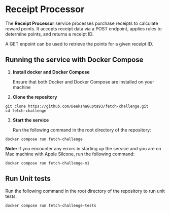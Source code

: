 # Receipt Processor

The **Receipt Processor** service processes purchase receipts to calculate reward points. It accepts receipt data via a POST endpoint, applies rules to determine points, and returns a receipt ID.

A GET enpoint can be used to retrieve the points for a given receipt ID.

## Running the service with Docker Compose

1. **Install docker and Docker Compose**

   Ensure that both Docker and Docker Compose are installed on your machine

2. **Clone the repository**

```
git clone https://github.com/DeekshaGupta93/fetch-challenge.git
cd fetch-challenge

```

3. **Start the service**

   Run the following command in the root directory of the repository:

```
docker compose run fetch-challenge

```

**Note:** If you encounter any errors in starting up the service and you are on Mac machine with Apple Silcone, run the following command:

```
docker compose run fetch-challenge-m1

```

## Run Unit tests

Run the following command in the root directory of the repository to run unit tests:

```
docker compose run fetch-challenge-tests

```
